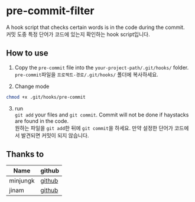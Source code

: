 # pre-commit-filter

A hook script that checks certain words is in the code during the commit.  
커밋 도중 특정 단어가 코드에 있는지 확인하는 hook script입니다.

## How to use

1. Copy the `pre-commit` file into the `your-project-path/.git/hooks/` folder.  
`pre-commit`파일을 `프로젝트-경로/.git/hooks/` 폴더에 복사하세요.

2. Change mode  
```sh
chmod +x .git/hooks/pre-commit
```

3. run  
`git add` your files and `git commit`. Commit will not be done if haystacks are found in the code.  
원하는 파일을 `git add`한 뒤에 `git commit`을 하세요. 만약 설정한 단어가 코드에서 발견되면 커밋이 되지 않습니다.

## Thanks to

Name  |  github
---  |  ---
minjungk  | [github](https://github.com/iijung)
jinam  |  [github](https://github.com/bestjinam)
